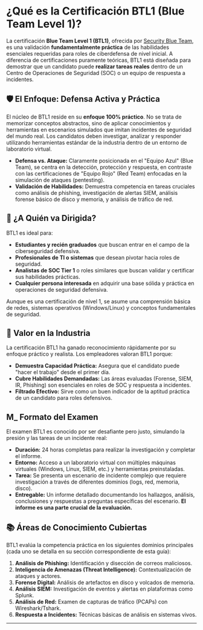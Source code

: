 # ¿Qué es la Certificación BTL1 (Blue Team Level 1)?

La certificación **Blue Team Level 1 (BTL1)**, ofrecida por [Security Blue Team](https://securityblue.team/), es una validación **fundamentalmente práctica** de las habilidades esenciales requeridas para roles de ciberdefensa de nivel inicial. A diferencia de certificaciones puramente teóricas, BTL1 está diseñada para demostrar que un candidato puede **realizar tareas reales** dentro de un Centro de Operaciones de Seguridad (SOC) o un equipo de respuesta a incidentes.

## 🛡️ El Enfoque: Defensa Activa y Práctica

El núcleo de BTL1 reside en su **enfoque 100% práctico**. No se trata de memorizar conceptos abstractos, sino de aplicar conocimientos y herramientas en escenarios simulados que imitan incidentes de seguridad del mundo real. Los candidatos deben investigar, analizar y responder utilizando herramientas estándar de la industria dentro de un entorno de laboratorio virtual.

* **Defensa vs. Ataque:** Claramente posicionada en el "Equipo Azul" (Blue Team), se centra en la detección, protección y respuesta, en contraste con las certificaciones de "Equipo Rojo" (Red Team) enfocadas en la simulación de ataques (pentesting).
* **Validación de Habilidades:** Demuestra competencia en tareas cruciales como análisis de phishing, investigación de alertas SIEM, análisis forense básico de disco y memoria, y análisis de tráfico de red.

## 🎯 ¿A Quién va Dirigida?

BTL1 es ideal para:

* **Estudiantes y recién graduados** que buscan entrar en el campo de la ciberseguridad defensiva.
* **Profesionales de TI o sistemas** que desean pivotar hacia roles de seguridad.
* **Analistas de SOC Tier 1** o roles similares que buscan validar y certificar sus habilidades prácticas.
* **Cualquier persona interesada** en adquirir una base sólida y práctica en operaciones de seguridad defensiva.

Aunque es una certificación de nivel 1, se asume una comprensión básica de redes, sistemas operativos (Windows/Linux) y conceptos fundamentales de seguridad.

## 💼 Valor en la Industria

La certificación BTL1 ha ganado reconocimiento rápidamente por su enfoque práctico y realista. Los empleadores valoran BTL1 porque:

* **Demuestra Capacidad Práctica:** Asegura que el candidato puede "hacer el trabajo" desde el primer día.
* **Cubre Habilidades Demandadas:** Las áreas evaluadas (Forense, SIEM, IR, Phishing) son esenciales en roles de SOC y respuesta a incidentes.
* **Filtrado Efectivo:** Sirve como un buen indicador de la aptitud práctica de un candidato para roles defensivos.

##  M_ Formato del Examen

El examen BTL1 es conocido por ser desafiante pero justo, simulando la presión y las tareas de un incidente real:

* **Duración:** 24 horas completas para realizar la investigación y completar el informe.
* **Entorno:** Acceso a un laboratorio virtual con múltiples máquinas virtuales (Windows, Linux, SIEM, etc.) y herramientas preinstaladas.
* **Tarea:** Se presenta un escenario de incidente complejo que requiere investigación a través de diferentes dominios (logs, red, memoria, disco).
* **Entregable:** Un informe detallado documentando los hallazgos, análisis, conclusiones y respuestas a preguntas específicas del escenario. **El informe es una parte crucial de la evaluación.**

## 📚 Áreas de Conocimiento Cubiertas

BTL1 evalúa la competencia práctica en los siguientes dominios principales (cada uno se detalla en su sección correspondiente de esta guía):

1.  **Análisis de Phishing:** Identificación y disección de correos maliciosos.
2.  **Inteligencia de Amenazas (Threat Intelligence):** Contextualización de ataques y actores.
3.  **Forense Digital:** Análisis de artefactos en disco y volcados de memoria.
4.  **Análisis SIEM:** Investigación de eventos y alertas en plataformas como Splunk.
5.  **Análisis de Red:** Examen de capturas de tráfico (PCAPs) con Wireshark/Tshark.
6.  **Respuesta a Incidentes:** Técnicas básicas de análisis en sistemas vivos.

---

